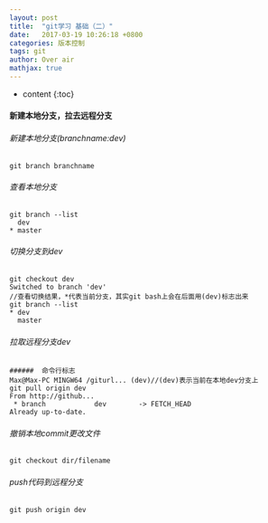 ```yaml
---
layout: post
title:  "git学习 基础（二）"
date:   2017-03-19 10:26:18 +0800
categories: 版本控制
tags: git
author: Over air
mathjax: true
---
```

* content
{:toc}

#### 新建本地分支，拉去远程分支


###### 新建本地分支(branchname:dev)
```
git branch branchname
```
######  查看本地分支
```
git branch --list
  dev
* master
```
######  切换分支到dev
```
git checkout dev
Switched to branch 'dev'
//查看切换结果，*代表当前分支，其实git bash上会在后面用(dev)标志出来
git branch --list
* dev
  master
```
######  拉取远程分支dev
```
######  命令行标志
Max@Max-PC MINGW64 /giturl... (dev)//(dev)表示当前在本地dev分支上
git pull origin dev
From http://github...
 * branch            dev        -> FETCH_HEAD
Already up-to-date.
```
######  撤销本地commit更改文件
```
git checkout dir/filename
```
######  push代码到远程分支
```
git push origin dev
```
